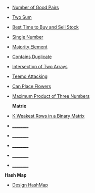 


- [Number of Good Pairs](https://leetcode.com/problems/number-of-good-pairs/discuss/4125716/python-easy-explained-step-by-step-number-of-good-pairs-count-identical-pairs)
- [Two Sum](https://leetcode.com/problems/two-sum/discuss/4129609/Python-or-Easy-or-Array-or-Two-Sum)
- [Best Time to Buy and Sell Stock](https://leetcode.com/problems/best-time-to-buy-and-sell-stock/discuss/4129617/Python-or-Easy-or-Array-or-Best-Time-to-Buy-and-Sell-Stock)
- [Single Number](https://leetcode.com/problems/single-number/discuss/4129620/Python-or-Easy-or-Array-or-Single-Number)
- [Majority Element](https://leetcode.com/problems/majority-element/discuss/4129621/Python-or-Easy-or-Array-or-Majority-Element)
- [Contains Duplicate](https://leetcode.com/problems/contains-duplicate/discuss/4129622/Python-or-Easy-or-Array-or-Contains-Duplicate)
- [Intersection of Two Arrays](https://leetcode.com/problems/intersection-of-two-arrays/discuss/4129625/Python-or-Easy-or-Array-or-Intersection-of-Two-Arrays)
- [Teemo Attacking](https://leetcode.com/problems/teemo-attacking/discuss/4129626/Python-or-Easy-or-Array-or-Teemo-Attacking)
- [Can Place Flowers](https://leetcode.com/problems/can-place-flowers/discuss/4129630/Python-or-Easy-or-Array-or-Can-Place-Flowers)
- [Maximum Product of Three Numbers](https://leetcode.com/problems/maximum-product-of-three-numbers/discuss/4129633/Python-or-Easy-or-Array-or-Maximum-Product-of-Three-Numbers)


  **Matrix**
- [K Weakest Rows in a Binary Matrix](https://leetcode.com/problems/the-k-weakest-rows-in-a-matrix/discuss/4077309/Python-or-Easy-or-Explained-Step-By-Step-or-K-Weakest-Rows-in-a-Binary-Matrix)
- [________](________)
- [________](________)
- [________](________)
- [________](________)
- [________](________)

**Hash Map**
- [Design HashMap](https://leetcode.com/problems/design-hashmap/discuss/4129614/Python-or-Easy-or-Array-or-Design-HashMap)
